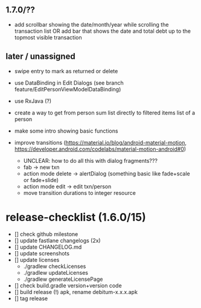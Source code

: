 ## 1.7.0/??
- add scrollbar showing the date/month/year while scrolling the transaction list OR add bar that shows the date and total debt up to the topmost visible transaction

## later / unassigned
- swipe entry to mark as returned or delete
- use DataBinding in Edit Dialogs (see branch feature/EditPersonViewModelDataBinding)
- use RxJava (?)
- create a way to get from person sum list directly to filtered items list of a person
- make some intro showing basic functions

- improve transitions (https://material.io/blog/android-material-motion, https://developer.android.com/codelabs/material-motion-android#0)
  - UNCLEAR: how to do all this with dialog fragments???
  - fab -> new txn
  - action mode delete -> alertDialog (something basic like fade+scale or fade+slide)
  - action mode edit -> edit txn/person
  - move transition durations to integer resource



# release-checklist (1.6.0/15)
- [] check github milestone
- [] update fastlane changelogs (2x)
- [] update CHANGELOG.md
- [] update screenshots
- [] update licenses
  - ./gradlew checkLicenses
  - ./gradlew updateLicenses
  - ./gradlew generateLicensePage
- [] check build.gradle version+version code
- [] build release (!) apk, rename debitum-x.x.x.apk
- [] tag release
